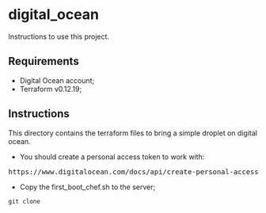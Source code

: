 # digital_ocean 
Instructions to use this project.

## Requirements
- Digital Ocean account;
- Terraform v0.12.19;

## Instructions
This directory contains the terraform files to bring a simple droplet on digital ocean.

- You should create a personal access token to work with:
<pre>https://www.digitalocean.com/docs/api/create-personal-access-token/
</pre> 

- Copy the first_boot_chef.sh to the server;
```
git clone 
```
